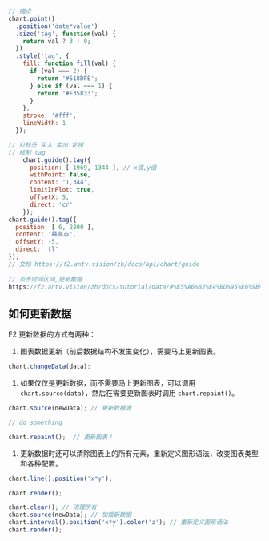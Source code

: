 ```js

// 描点
chart.point()
  .position('date*value')
  .size('tag', function(val) {
    return val ? 3 : 0;
  })
  .style('tag', {
    fill: function fill(val) {
      if (val === 2) {
        return '#518DFE';
      } else if (val === 1) {
        return '#F35833';
      }
    },
    stroke: '#fff',
    lineWidth: 1
  });

// 打标签 买入 卖出 定投
// 绘制 tag
    chart.guide().tag({
      position: [ 1969, 1344 ], // x值,y值
      withPoint: false,
      content: '1,344',
      limitInPlot: true,
      offsetX: 5,
      direct: 'cr'
    });
chart.guide().tag({
  position: [ 6, 2800 ],
  content: '最高点',
  offsetY: -5,
  direct: 'tl'
});
// 文档 https://f2.antv.vision/zh/docs/api/chart/guide
  
// 点击时间区间,更新数据
https://f2.antv.vision/zh/docs/tutorial/data/#%E5%A6%82%E4%BD%95%E6%9B%B4%E6%96%B0%E6%95%B0%E6%8D%AE
```



## 如何更新数据

F2 更新数据的方式有两种：

1. 图表数据更新（前后数据结构不发生变化），需要马上更新图表。

```javascript
chart.changeData(data);
```

1. 如果仅仅是更新数据，而不需要马上更新图表，可以调用 `chart.source(data)`，然后在需要更新图表时调用 `chart.repaint()`。

```javascript
chart.source(newData); // 更新数据源

// do something

chart.repaint();  // 更新图表！
```

1. 更新数据时还可以清除图表上的所有元素，重新定义图形语法，改变图表类型和各种配置。

```javascript
chart.line().position('x*y');

chart.render();

chart.clear(); // 清理所有
chart.source(newData); // 加载新数据
chart.interval().position('x*y').color('z'); // 重新定义图形语法
chart.render();
```



